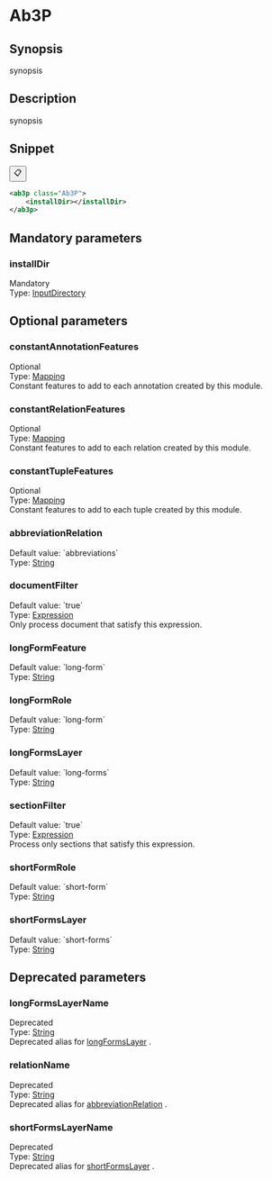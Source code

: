 <h1 class="module">Ab3P</h1>

## Synopsis

synopsis

## Description

synopsis

## Snippet



<button class="copy-code-button" title="Copy to clipboard" onclick="copy_code(this)">📋</button>
```xml
<ab3p class="Ab3P">
    <installDir></installDir>
</ab3p>
```

## Mandatory parameters

<h3 id="installDir" class="param">installDir</h3>

<div class="param-level param-level-mandatory">Mandatory
</div>
<div class="param-type">Type: <a href="../converter/fr.inra.maiage.bibliome.util.files.InputDirectory" class="converter">InputDirectory</a>
</div>


## Optional parameters

<h3 id="constantAnnotationFeatures" class="param">constantAnnotationFeatures</h3>

<div class="param-level param-level-optional">Optional
</div>
<div class="param-type">Type: <a href="../converter/fr.inra.maiage.bibliome.alvisnlp.core.module.types.Mapping" class="converter">Mapping</a>
</div>
Constant features to add to each annotation created by this module.

<h3 id="constantRelationFeatures" class="param">constantRelationFeatures</h3>

<div class="param-level param-level-optional">Optional
</div>
<div class="param-type">Type: <a href="../converter/fr.inra.maiage.bibliome.alvisnlp.core.module.types.Mapping" class="converter">Mapping</a>
</div>
Constant features to add to each relation created by this module.

<h3 id="constantTupleFeatures" class="param">constantTupleFeatures</h3>

<div class="param-level param-level-optional">Optional
</div>
<div class="param-type">Type: <a href="../converter/fr.inra.maiage.bibliome.alvisnlp.core.module.types.Mapping" class="converter">Mapping</a>
</div>
Constant features to add to each tuple created by this module.

<h3 id="abbreviationRelation" class="param">abbreviationRelation</h3>

<div class="param-level param-level-default-value">Default value: `abbreviations`
</div>
<div class="param-type">Type: <a href="../converter/java.lang.String" class="converter">String</a>
</div>


<h3 id="documentFilter" class="param">documentFilter</h3>

<div class="param-level param-level-default-value">Default value: `true`
</div>
<div class="param-type">Type: <a href="../converter/fr.inra.maiage.bibliome.alvisnlp.core.corpus.expressions.Expression" class="converter">Expression</a>
</div>
Only process document that satisfy this expression.

<h3 id="longFormFeature" class="param">longFormFeature</h3>

<div class="param-level param-level-default-value">Default value: `long-form`
</div>
<div class="param-type">Type: <a href="../converter/java.lang.String" class="converter">String</a>
</div>


<h3 id="longFormRole" class="param">longFormRole</h3>

<div class="param-level param-level-default-value">Default value: `long-form`
</div>
<div class="param-type">Type: <a href="../converter/java.lang.String" class="converter">String</a>
</div>


<h3 id="longFormsLayer" class="param">longFormsLayer</h3>

<div class="param-level param-level-default-value">Default value: `long-forms`
</div>
<div class="param-type">Type: <a href="../converter/java.lang.String" class="converter">String</a>
</div>


<h3 id="sectionFilter" class="param">sectionFilter</h3>

<div class="param-level param-level-default-value">Default value: `true`
</div>
<div class="param-type">Type: <a href="../converter/fr.inra.maiage.bibliome.alvisnlp.core.corpus.expressions.Expression" class="converter">Expression</a>
</div>
Process only sections that satisfy this expression.

<h3 id="shortFormRole" class="param">shortFormRole</h3>

<div class="param-level param-level-default-value">Default value: `short-form`
</div>
<div class="param-type">Type: <a href="../converter/java.lang.String" class="converter">String</a>
</div>


<h3 id="shortFormsLayer" class="param">shortFormsLayer</h3>

<div class="param-level param-level-default-value">Default value: `short-forms`
</div>
<div class="param-type">Type: <a href="../converter/java.lang.String" class="converter">String</a>
</div>


## Deprecated parameters

<h3 id="longFormsLayerName" class="param">longFormsLayerName</h3>

<div class="param-level param-level-deprecated">Deprecated
</div>
<div class="param-type">Type: <a href="../converter/java.lang.String" class="converter">String</a>
</div>
Deprecated alias for <a href="#longFormsLayer" class="param">longFormsLayer</a> .

<h3 id="relationName" class="param">relationName</h3>

<div class="param-level param-level-deprecated">Deprecated
</div>
<div class="param-type">Type: <a href="../converter/java.lang.String" class="converter">String</a>
</div>
Deprecated alias for <a href="#abbreviationRelation" class="param">abbreviationRelation</a> .

<h3 id="shortFormsLayerName" class="param">shortFormsLayerName</h3>

<div class="param-level param-level-deprecated">Deprecated
</div>
<div class="param-type">Type: <a href="../converter/java.lang.String" class="converter">String</a>
</div>
Deprecated alias for <a href="#shortFormsLayer" class="param">shortFormsLayer</a> .

